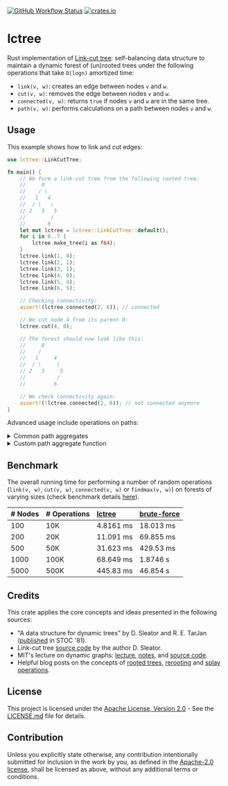 [![GitHub Workflow Status](https://img.shields.io/github/actions/workflow/status/azizkayumov/lctree/ci.yml?style=plastic)](#)
[![crates.io](https://img.shields.io/crates/v/lctree)](https://crates.io/crates/lctree)

# lctree
Rust implementation of [Link-cut tree](https://dl.acm.org/doi/pdf/10.1145/800076.802464): self-balancing data structure to maintain a dynamic forest of (un)rooted trees under the following operations that take `O(logn)` amortized time:
* `link(v, w)`: creates an edge between nodes `v` and `w`.
* `cut(v, w)`: removes the edge between nodes `v` and `w`.
* `connected(v, w)`: returns `true` if nodes `v` and `w` are in the same tree.
* `path(v, w)`: performs calculations on a path between nodes `v` and `w`.

## Usage
This example shows how to link and cut edges:
```rust
use lctree::LinkCutTree;

fn main() {
    // We form a link-cut tree from the following rooted tree:
    //     0
    //    / \
    //   1   4
    //  / \   \
    // 2   3   5
    //        /
    //       6
    let mut lctree = lctree::LinkCutTree::default();
    for i in 0..7 {
        lctree.make_tree(i as f64);
    }
    lctree.link(1, 0);
    lctree.link(2, 1);
    lctree.link(3, 1);
    lctree.link(4, 0);
    lctree.link(5, 4);
    lctree.link(6, 5);

    // Checking connectivity:
    assert!(lctree.connected(2, 6)); // connected

    // We cut node 4 from its parent 0:
    lctree.cut(4, 0);

    // The forest should now look like this:
    //     0
    //    /   
    //   1     4
    //  / \     \
    // 2   3     5
    //          /
    //         6

    // We check connectivity again:
    assert!(!lctree.connected(2, 6)); // not connected anymore
}
```
Advanced usage include operations on paths:
<details>
<summary>Common path aggregates</summary>

Various kinds of calculations can be performed on a path between two nodes, provided as `findmax`, `findmin`, or `findsum`:

```rust
use lctree::{LinkCutTree, FindMax, FindMin, FindSum};

fn main() {
    // We form a link-cut tree from the following rooted tree
    // (the numbers in parentheses are the weights of the nodes):
    //           0(9)
    //           /  \
    //         1(1)  4(2)
    //        /   \    \
    //      2(8)  3(0)  5(4)
    //                  /
    //                6(3)

    // Replace FindMax with FindMin or FindSum, depending on your usage:
    let mut lctree: LinkCutTree<FindMax> = lctree::LinkCutTree::new();
    let weights = [9.0, 1.0, 8.0, 0.0, 2.0, 4.0, 3.0];
    for i in 0..weights.len() {
        lctree.make_tree(weights[i]);
    }
    lctree.link(1, 0);
    lctree.link(2, 1);
    lctree.link(3, 1);
    lctree.link(4, 0);
    lctree.link(5, 4);
    lctree.link(6, 5);

    // We find the node with max weight on the path between 2 to 6,
    // where 0 has the maximum weight of 9.0:
    assert_eq!(lctree.path(2, 6).max_weight, 9.0);
    assert_eq!(lctree.path(2, 6).max_weight_idx, 0);
}
```
</details>

<details>
<summary>Custom path aggregate function</summary>
    
A custom path aggregate function can be defined by using the `Path` trait:
    
```rust
use lctree::{LinkCutTree, Path};

#[derive(Copy, Clone)]
pub struct FindXor {
    pub xor: u64,
}

impl Path for FindXor {
    fn default(weight: f64, _: usize) -> Self {
        FindXor {
            xor: weight as u64,
        }
    }

    fn aggregate(&mut self, other: Self) {
        self.xor ^= other.xor;
    }
}

fn main() {
    let mut lctree: LinkCutTree<FindXor> = LinkCutTree::new();
    ...
}
```

</details>

## Benchmark
The overall running time for performing a number of random operations (`link(v, w)`, `cut(v, w)`, `connected(v, w)` or `findmax(v, w)`) on forests of varying sizes (check benchmark details [here](https://github.com/azizkayumov/lctree/blob/main/benches/README.md)).

| # Nodes     | # Operations    | [lctree](https://github.com/azizkayumov/lctree/blob/main/src/lctree.rs)    | [brute-force](https://github.com/azizkayumov/lctree/blob/main/benches/benchmark.rs)  | 
| :---        | :---            | :---          | :---            |
| 100         | 10K             | 4.8161 ms     | 18.013 ms       |
| 200         | 20K             | 11.091 ms     | 69.855 ms       |
| 500         | 50K             | 31.623 ms     | 429.53 ms       |
| 1000        | 100K            | 68.649 ms     | 1.8746 s        |
| 5000        | 500K            | 445.83 ms     | 46.854 s        |

## Credits
This crate applies the core concepts and ideas presented in the following sources:
- "A data structure for dynamic trees" by D. Sleator and R. E. TarJan ([published](https://dl.acm.org/doi/10.1145/800076.802464) in STOC '81).
- Link-cut tree [source code](https://codeforces.com/contest/117/submission/860934) by the author D. Sleator.
- MIT's lecture on dynamic graphs: [lecture](https://www.youtube.com/watch?v=XZLN6NxEQWo), [notes](https://courses.csail.mit.edu/6.851/spring12/scribe/L19.pdf), and [source code](https://github.com/6851-2021/rust-link-cut-tree).
- Helpful blog posts on the concepts of [rooted trees](https://codeforces.com/blog/entry/80383), [rerooting](https://codeforces.com/blog/entry/75885) and [splay operations](https://www.youtube.com/watch?v=2eCKpEmkxIc).

## License
This project is licensed under the [Apache License, Version 2.0](LICENSE.md) - See the [LICENSE.md](https://github.com/azizkayumov/lctree/blob/main/LICENSE) file for details.

## Contribution
Unless you explicitly state otherwise, any contribution intentionally submitted
for inclusion in the work by you, as defined in the [Apache-2.0
license][apache-license], shall be licensed as above, without any additional
terms or conditions.

[apache-license]: http://www.apache.org/licenses/LICENSE-2.0

